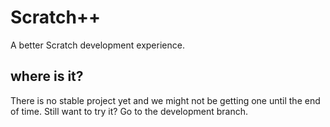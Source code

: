 # Scratch++
A better Scratch development experience.

## where is it?
There is no stable project yet and we might not be getting one until the end of time.
Still want to try it? Go to the development branch.
